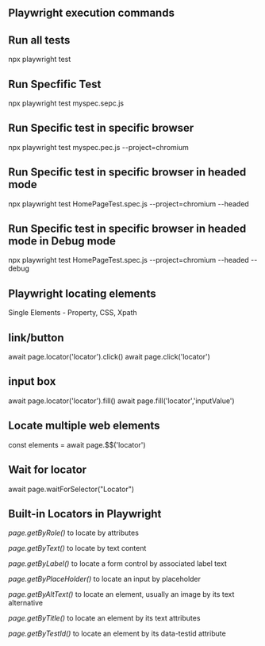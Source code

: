 Playwright execution commands
-----------------------------
Run all tests
--------------
npx playwright test

Run Specfific Test
-------------------
npx playwright test myspec.sepc.js

Run Specific test in specific browser
------------------------------------
npx playwright test myspec.pec.js --project=chromium

Run Specific test in specific browser in headed mode
----------------------------------------------------
npx playwright test HomePageTest.spec.js --project=chromium --headed

Run Specific test in specific browser in headed mode in Debug mode
------------------------------------------------------------------
npx playwright test HomePageTest.spec.js --project=chromium --headed --debug

Playwright locating elements
---------------------------------
Single Elements - Property, CSS, Xpath

link/button
-------------
await page.locator('locator').click()
await page.click('locator')

input box
--------------
await page.locator('locator').fill()
await page.fill('locator','inputValue')

Locate multiple web elements
-----------------------------
const elements = await page.$$('locator')

Wait for locator
------------------
await page.waitForSelector("Locator")

Built-in Locators in Playwright
----------------------------------
*page.getByRole()* to locate by attributes

*page.getByText()* to locate by text content

*page.getByLabel()* to locate a form control by associated label text

*page.getByPlaceHolder()* to locate an input by placeholder

*page.getByAltText()* to locate an element, usually an image by its text alternative

*page.getByTitle()* to locate an element by its text attributes

*page.getByTestId()* to locate an element by its data-testid attribute
